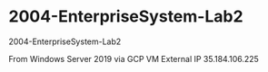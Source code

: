 # 2004-EnterpriseSystem-Lab2
2004-EnterpriseSystem-Lab2

From Windows Server 2019 via GCP VM External IP 35.184.106.225
